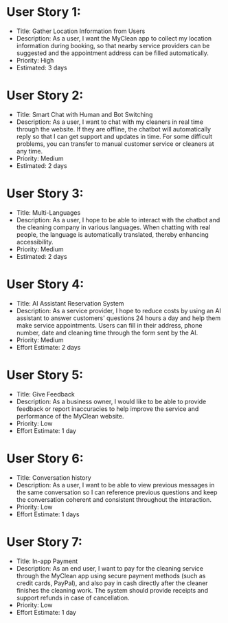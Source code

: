 # User Story 1:
* Title: Gather Location Information from Users
* Description: As a user, I want the MyClean app to collect my location information during booking, so that nearby service providers can be suggested and the appointment address can be filled automatically.
* Priority: High
* Estimated: 3 days

# User Story 2:
* Title: Smart Chat with Human and Bot Switching
* Description: As a user, I want to chat with my cleaners in real time through the website. If they are offline, the chatbot will automatically reply so that I can get support and updates in time. For some difficult problems, you can transfer to manual customer service or cleaners at any time.
* Priority: Medium
* Estimated: 2 days

# User Story 3:
* Title: Multi-Languages
* Description: As a user, I hope to be able to interact with the chatbot and the cleaning company in various languages. When chatting with real people, the language is automatically translated, thereby enhancing accessibility.
* Priority: Medium
* Estimated: 2 days

# User Story 4:
* Title: AI Assistant Reservation System 
* Description: As a service provider, I hope to reduce costs by using an AI assistant to answer customers' questions 24 hours a day and help them make service appointments. Users can fill in their address, phone number, date and cleaning time through the form sent by the AI. 
* Priority: Medium 
* Effort Estimate: 2 days

# User Story 5: 
* Title: Give Feedback
* Description: As a business owner, I would like to be able to provide feedback or report inaccuracies to help improve the service and performance of the MyClean website.
* Priority: Low
* Effort Estimate: 1 day

# User Story 6:
* Title: Conversation history
* Description: As a user, I want to be able to view previous messages in the same conversation so I can reference previous questions and keep the conversation coherent and consistent throughout the interaction.
* Priority: Low
* Effort Estimate: 1 days

# User Story 7:
* Title: In-app Payment 
* Description: As an end user, I want to pay for the cleaning service through the MyClean app using secure payment methods (such as credit cards, PayPal), and also pay in cash directly after the cleaner finishes the cleaning work. The system should provide receipts and support refunds in case of cancellation. 
* Priority: Low
* Effort Estimate: 1 day
